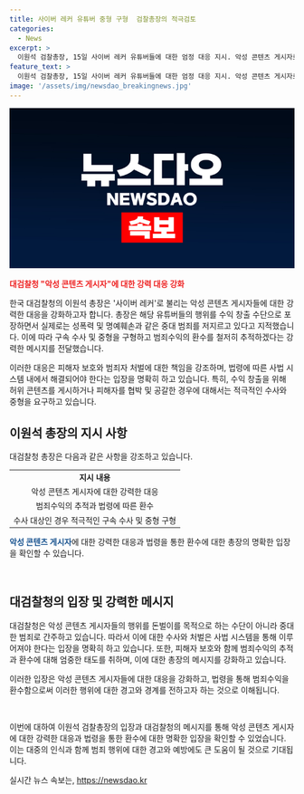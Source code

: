 ```yaml
---
title: 사이버 레커 유튜버 중형 구형  검찰총장의 적극검토
categories:
  - News
excerpt: >
  이원석 검찰총장, 15일 사이버 레커 유튜버들에 대한 엄정 대응 지시. 악성 콘텐츠 게시자로 규정하고 수사 강화, 법령 따른 범죄수익 환수 등 지시. 의도적 허위 콘텐츠 게시 시 구속 수사, 병합 수사 강화, 명예훼손 등 피해 크면 중형 구형 강조. 악성 콘텐츠 게시자 행위를 돈벌이 명분으로 성폭력·명예훼손 등 심각한 피해 주는 중대 범죄로 지적. 사적 제재는 피해자 잊힐 권리 침해 및 2차 피해 초래할 뿐이라고 지적. (자료: 데일리안)
feature_text: >
  이원석 검찰총장, 15일 사이버 레커 유튜버들에 대한 엄정 대응 지시. 악성 콘텐츠 게시자로 규정하고 수사 강화, 법령 따른 범죄수익 환수 등 지시. 의도적 허위 콘텐츠 게시 시 구속 수사, 병합 수사 강화, 명예훼손 등 피해 크면 중형 구형 강조. 악성 콘텐츠 게시자 행위를 돈벌이 명분으로 성폭력·명예훼손 등 심각한 피해 주는 중대 범죄로 지적. 사적 제재는 피해자 잊힐 권리 침해 및 2차 피해 초래할 뿐이라고 지적. (자료: 데일리안)
image: '/assets/img/newsdao_breakingnews.jpg'
---
```


<p><img src="/assets/img/newsdao_breakingnews.jpg" alt="ranknews 속보" /></p>

<p><b><span style="color: #ee2323;">대검찰청 "악성 콘텐츠 게시자"에 대한 강력 대응 강화</span></b></p>

<p>한국 대검찰청의 이원석 총장은 '사이버 레커'로 불리는 악성 콘텐츠 게시자들에 대한 강력한 대응을 강화하고자 합니다. 총장은 해당 유튜버들의 행위를 수익 창출 수단으로 포장하면서 실제로는 성폭력 및 명예훼손과 같은 중대 범죄를 저지르고 있다고 지적했습니다. 이에 따라 구속 수사 및 중형을 구형하고 범죄수익의 환수를 철저히 추적하겠다는 강력한 메시지를 전달했습니다.</p>

<p>이러한 대응은 피해자 보호와 범죄자 처벌에 대한 책임을 강조하며, 법령에 따른 사법 시스템 내에서 해결되어야 한다는 입장을 명확히 하고 있습니다. 특히, 수익 창출을 위해 허위 콘텐츠를 게시하거나 피해자를 협박 및 공갈한 경우에 대해서는 적극적인 수사와 중형을 요구하고 있습니다.</p>

<h2 data-ke-size="size26">이원석 총장의 지시 사항</h2>

<p>대검찰청 총장은 다음과 같은 사항을 강조하고 있습니다.</p>

<table>
    <tr>
        <td style="text-align: center; height: 17px;"><b>지시 내용</b></td>
    </tr>
    <tr>
        <td style="text-align: center; height: 17px;">악성 콘텐츠 게시자에 대한 강력한 대응</td>
    </tr>
    <tr>
        <td style="text-align: center; height: 17px;">범죄수익의 추적과 법령에 따른 환수</td>
    </tr>
    <tr>
        <td style="text-align: center; height: 17px;">수사 대상인 경우 적극적인 구속 수사 및 중형 구형</td>
    </tr>
</table>

<p><b><span style="color: #1a5490;">악성 콘텐츠 게시자</span></b>에 대한 강력한 대응과 법령을 통한 환수에 대한 총장의 명확한 입장을 확인할 수 있습니다.</p>

<p data-ke-size="size16">&nbsp;</p>

<h2 data-ke-size="size26">대검찰청의 입장 및 강력한 메시지</h2>

<p>대검찰청은 악성 콘텐츠 게시자들의 행위를 돈벌이를 목적으로 하는 수단이 아니라 중대한 범죄로 간주하고 있습니다. 따라서 이에 대한 수사와 처벌은 사법 시스템을 통해 이루어져야 한다는 입장을 명확히 하고 있습니다. 또한, 피해자 보호와 함께 범죄수익의 추적과 환수에 대해 엄중한 태도를 취하며, 이에 대한 총장의 메시지를 강화하고 있습니다.</p>

<p>이러한 입장은 악성 콘텐츠 게시자들에 대한 대응을 강화하고, 법령을 통해 범죄수익을 환수함으로써 이러한 행위에 대한 경고와 경계를 전하고자 하는 것으로 이해됩니다.</p>

<p data-ke-size="size16">&nbsp;</p>

<p>이번에 대하여 이원석 검찰총장의 입장과 대검찰청의 메시지를 통해 악성 콘텐츠 게시자에 대한 강력한 대응과 법령을 통한 환수에 대한 명확한 입장을 확인할 수 있었습니다. 이는 대중의 인식과 함께 범죄 행위에 대한 경고와 예방에도 큰 도움이 될 것으로 기대됩니다.</p>
실시간 뉴스 속보는, <a href="https://newsdao.kr" rel="dofollow">https://newsdao.kr</a>


